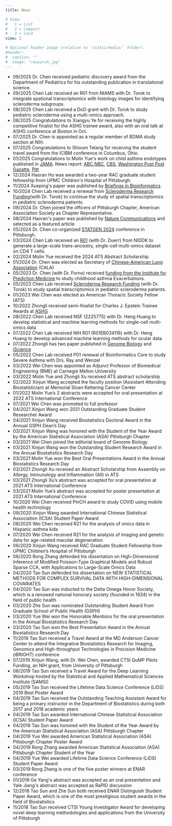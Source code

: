 ```yaml
---
title: News

# View.
#   1 = List
#   2 = Compact
#   3 = Card
view: 2

# Optional header image (relative to `static/media/` folder).
#header:
#  caption: ""
#  image: "research.jpg"
---
```

- 09/2025 Dr. Chen received pediatric discovery award from the Department of Pediatrics for his outstanding publication in translational science.
- 09/2025 Chen Lab received an R01 from NIAMS with Dr. Torok to integrate spational transcriptomics with histology images for identifying scleroderma subgroups.  
- 08/2025 Chen Lab received a DoD grant with Dr. Torok to study pediatric scleroderma using a multi-omics approach.
- 08/2025 Congratulations to Xiangyu Ye for receiving the highly competitive finalist for the ASHG trainee award, also with an oral talk at ASHG conference at Boston in Oct. 
- 07/2025 Dr. Chen is appointed as a regular member of BDMA study section at NIH.
- 07/2025 Congratulations to Shivum Telang for receiving the student travel award from the ICIBM conference in Columbus, Ohio. 
- 01/2025 Congratulations to Molin Yue's work on child asthma endotypes published in [JAMA](https://jamanetwork.com/journals/jama/article-abstract/2828721). News report: [ABC](https://www.wtae.com/article/pitt-asthma-research-nasal-swab-clinical-trials/63385491),[NBC](https://www.nbcnews.com/health/health-news/asthma-test-nasal-swab-detect-different-types-rcna185791), [CBS](https://www.cbsnews.com/pittsburgh/news/pitt-asthma-research-breakthrough-nasal-swab/), [Washington Post](https://www.washingtonpost.com/health/2025/01/12/pediatric-asthma-nasal-swab-test/),[Post Gazatte](https://www.post-gazette.com/news/health/2025/01/12/asthma-treatment-kids/stories/202501120025), [Pitt](https://pittnews.com/article/193375/featured/pitt-researchers-discover-new-way-to-diagnose-asthma-subtypes-in-children/)
- 12/2024 Haoran Hu was awarded a two-year RAC graduate student fellowship from UPMC Children's Hospital of Pittsburgh. 
- 11/2024 Xueping's paper was published by [Briefings in Bioinformatics](https://academic.oup.com/bib/article/25/6/bbae585/7900220).
- 10/2024 Chen Lab received a renewal from [Scleroderma Research Funding](https://srfcure.org/disease-propogation-in-juvenile-scleroderma/)(with Dr. Torok) to continue the study of spatial transcriptomics in pediatric scleroderma patients. 
- 09/2024 Dr. Chen joined the officers of Pittsburgh Chapter, American Association Society as Chapter Representative. 
- 08/2024 Haoran's paper was published by [Nature Communications](https://www.nature.com/articles/s41467-024-49448-x) and selected as a featured article.
- 05/2024 Dr. Chen co-organized [STATGEN 2024](https://www.publichealth.pitt.edu/statgen-2024-conference-statistics-genomics-and-genetics) conference in Pittsburgh. 
- 03/2024 Chen Lab received an [R01](https://reporter.nih.gov/search/xzRDncNh6Ei48FgOMdC6iQ/project-details/10805885) (with Dr. Duerr) from NIDDK to generate a large-scale trans-ancestry, single-cell multi-omics dataset on CD4 T cells. 
- 02/2024 Molin Yue received the 2024 ATS Abstract Scholarship. 
- 01/2024 Dr. Chen was elected as Secretary of [Chinese-American Lung Association](https://mycala.org/) (CALA)  
- 05/2023 Dr. Chen (with Dr. Forno) received [funding from the Institute for Prediction Medicine](https://ipm.pitt.edu/institute-for-precision-medicine-premip-program-selects-new-asthma-and-pharmacogenomics-projects-for-1mm-funding/) to study childhood asthma Exacerbations.
- 05/2023 Chen Lab received [Scleroderma Research Funding](https://srfcure.org/disease-propogation-in-juvenile-scleroderma/) (with Dr. Torok) to study spatial transcriptomics in pediatric scleroderma patients.  
- 01/2023 Wei Chen was elected as American Thoracic Society Fellow (ATS)
- 10/2022 Zhongli received semi-finalist for Charles J. Epstein Trainee Awards at [ASHG](https://www.ashg.org/membership/awards/epstein/)
- 08/2022 Chen Lab received NSF (2225775) with Dr. Heng Huang to develop statistical and machine learning methods for single-cell multi-omics data
- 07/2022 Chen Lab received NIH R01 (R01EB034116) with Dr. Heng Huang to develop advanced machine learning methods for ocular data
- 07/2022 Zhongli has two paper published in [Genome Biology](https://genomebiology.biomedcentral.com/articles/10.1186/s13059-022-02698-8) and [iScience](https://www.biorxiv.org/content/10.1101/2021.09.17.460865v2)
- 05/2022 Chen Lab received P01 renewal of Bioinformatics Core to study Severe Asthma with Drs. Ray and Wenzel
- 03/2022 Wei Chen was appointed as Adjunct Professor of Biomedical Engineering (BME) at Carnegie Mellon University
- 03/2022 Molin Yue and Zhongli Xu received ATS abstract scholarship
- 02/2022 Xinjun Wang accepted the faculty position (Assistant Attending Biostatistician) at Memorial Sloan Kettering Cancer Center
- 01/2022 Molin Yue’s 2 abstracts were accepted for oral presentation at 2022 ATS International Conference
- 07/2021 Wei Chen was promoted to full professor
- 04/2021 Xinjun Wang won 2021 Outstanding Graduate Student Researcher Award
- 04/2021 Xinjun Wang received Biostatistics Doctoral Award in the Annual GSPH Dean’s Day
- 03/2021 Xinjun Wang was honored with the Student of the Year Award by the American Statistical Association (ASA) Pittsburgh Chapter
- 03/2021 Wei Chen joined the editorial board of Genome Biology
- 03/2021 Xinjun Wang won the Outstanding Student Research Award in the Annual Biostatistics Research Day
- 03/2021 Molin Yue won the Best Oral Presentations Award in the Annual Biostatistics Research Day
- 03/2021 Zhongli Xu received an Abstract Scholarship from Assembly on Allergy, Immunology and Inflammation (AII) in ATS
- 03/2021 Zhongli Xu’s abstract was accepted for oral presentation at 2021 ATS International Conference
- 03/2021 Molin Yue’s abstract was accepted for poster presentation at 2021 ATS International Conference
-	10/2020 Wei Chen received PinCH award to study COVID using mobile health technology
-	09/2020 Xinjun Wang awarded International Chinese Statistical Association (ICSA) Student Paper Award
-	08/2020 Wei Chen received R21 for the analysis of omics data in Hispanic asthma kids
-	07/2020 Wei Chen received R21 for the analysis of imaging and genetic data for age-related macular degeneration
-	06/2020 Xinjun Wang received RAC Graduate Student Fellowship from UPMC Children’s Hospital of Pittsburgh
-	06/2020 Rong Zhang defended his dissertation on High-Dimensional Inference of Modified Poisson-Type Graphical Models and Robust Sparse CCA, with Applications to Large-Scale Omics Data
-	04/2020 Tao Sun defended his dissertation on NEW STATISTICAL METHODS FOR COMPLEX SURVIVAL DATA WITH HIGH-DIMENSIONAL COVARIATES
-	04/2020 Tao Sun was inducted to the Delta Omega Honor Society, which is a renowed national honorary society (founded in 1924) in the field of public health
-	03/2020 Zhe Sun was nominated Outstanding Student Award from Graduate School of Public Health (GSPH)
-	03/2020 Yue Wei won the Honorable Mentions for the oral presentation in the Annual Biostatistics Research Day
-	03/2020 Tao Sun won the Best Presentation Award in the Annual Biostatistics Research Day
-	11/2019 Tao Sun received a Travel Award at the MD Anderson Cancer Center to attend the Integrative Biostatistics Research for Imaging, Genomics and High-throughput Technologies in Precision Medicine (iBRIGHT) conference
-	07/2019 Xinjun Wang, with Dr. Wei Chen, awarded CTSI QuMP Pilots Funding, an NIH grant, from University of Pittsburgh
-	06/2019 Tao Sun received a Travel Award for the Deep Learning Workshop hosted by the Statistical and Applied Mathematical Sciences Institute (SAMSI)
-	05/2019 Tao Sun received the Lifetime Data Science Conference (LiDS) 2019 Best Poster Award
-	04/2019 Tao Sun received the Outstanding Teaching Assistant Award for being a primary instructor in the Department of Biostatistics during both 2017 and 2018 academic years
-	04/2019 Tao Sun awarded International Chinese Statistical Association (ICSA) Student Paper Award
-	04/2019 Tao Sun was honored with the Student of the Year Award by the American Statistical Association (ASA) Pittsburgh Chapter 
-	04/2019 Yue Wei awarded American Statistical Association (ASA) Pittsburgh Chapter Poster Award
-	04/2019 Rong Zhang awarded American Statistical Association (ASA) Pittsburgh Chapter Student of the Year
-	04/2019 Yue Wei awarded Lifetime Data Science Conference (LiDS) Student Paper Award
-	03/2019 Rong Zhang is one of the five poster winners at ENAR conference
-	01/2019 Ge Yang's abstract was accepted as an oral presentation and Yale Jiang's abstract was accepted as RaPID discussion
-	12/2018 Tao Sun and Zhe Sun both received ENAR Distinguish Student Paper Award, which is one of the most prestigious student awards in the field of Biostatistics
-	11/2018 Tao Sun received CTSI Young Investigator Award for developing novel deep learning methodologies and applications from the University of Pittsburgh
